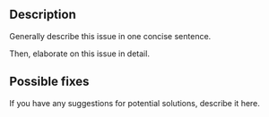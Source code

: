 ## Description

Generally describe this issue in one concise sentence.

Then, elaborate on this issue in detail.

## Possible fixes

If you have any suggestions for potential solutions, describe it here.
